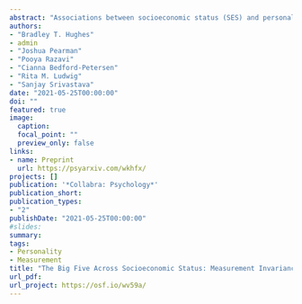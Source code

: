 ```yaml
---
abstract: "Associations between socioeconomic status (SES) and personalitytraits have important implications for theory and application. Progress in understanding these associations depends on valid measurement, unbiased estimation, and careful assessment of generalizability. In this registered report, we used datafrom AIID, a large online study, to address three basic questions about personality and SES. First, we evaluated the measurement invariance of a common measure of personality, the Big Five Inventory, across indicators of educational attainment, income, and occupational prestige. Fit indices showed some instances of detectable noninvariance, but with little practical impact on substantive results. Second, we estimated associations between SES and personality. Results showed that personality and SES were largely independent (most rs < .1), in contrast to predictions derived from several previous studies.Third, we tested whether age trendsin personality were moderated bySES. Results did not support predictions from social investment theory, but they did suggest that age trends were largely generalizable across SES. We discuss the implications of these findings for developing and validating personality measures for use in diverse samples. We also discuss the implications for theories that propose that the Big Five are responsive to, or partially responsible for, people’s economic and social conditions."
authors:
- "Bradley T. Hughes"
- admin
- "Joshua Pearman"
- "Pooya Razavi"
- "Cianna Bedford-Petersen"
- "Rita M. Ludwig"
- "Sanjay Srivastava"
date: "2021-05-25T00:00:00"
doi: ""
featured: true
image:
  caption: 
  focal_point: ""
  preview_only: false
links:
- name: Preprint
  url: https://psyarxiv.com/wkhfx/ 
projects: []
publication: '*Collabra: Psychology*'
publication_short:
publication_types:
- "2"
publishDate: "2021-05-25T00:00:00"
#slides: 
summary: 
tags:
- Personality
- Measurement
title: "The Big Five Across Socioeconomic Status: Measurement Invariance, Relationships, and Age Trends"
url_pdf:
url_project: https://osf.io/wv59a/
---
```


